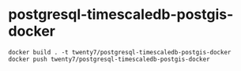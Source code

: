 # postgresql-timescaledb-postgis-docker

```
docker build . -t twenty7/postgresql-timescaledb-postgis-docker
docker push twenty7/postgresql-timescaledb-postgis-docker
```
